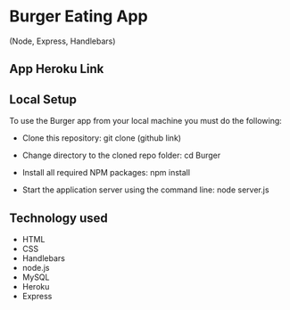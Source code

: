# Burger Eating App
(Node, Express, Handlebars)

## App Heroku Link

## Local Setup
To use the Burger app from your local machine you must do the following:

* Clone this repository: git clone (github link)

* Change directory to the cloned repo folder: cd Burger

* Install all required NPM packages: npm install

* Start the application server using the command line: node server.js

## Technology used
- HTML
- CSS
- Handlebars
- node.js
- MySQL
- Heroku
- Express
